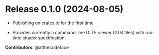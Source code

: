 # Release 0.1.0 (2024-08-05)

- Publishing on crates.io for the first time

- Provides currently a command-line GLTF viewer (GLB files) with run-time shader specification

**Contributors**: @atthecodeface
